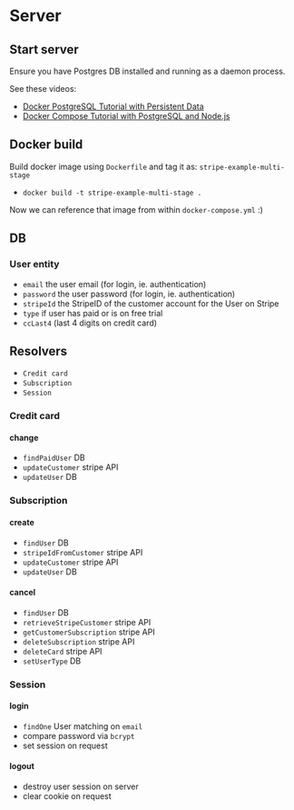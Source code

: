 # Server

## Start server

Ensure you have Postgres DB installed and running as a daemon process.

See these videos:

- [Docker PostgreSQL Tutorial with Persistent Data](https://www.youtube.com/watch?v=G3gnMSyX-XM)
- [Docker Compose Tutorial with PostgreSQL and Node.js](https://www.youtube.com/watch?v=A9bA5HpOk30)

## Docker build

Build docker image using `Dockerfile` and tag it as: `stripe-example-multi-stage`

- `docker build -t stripe-example-multi-stage .`

Now we can reference that image from within `docker-compose.yml` :)

## DB

### User entity

- `email` the user email (for login, ie. authentication)
- `password` the user password (for login, ie. authentication)
- `stripeId` the StripeID of the customer account for the User on Stripe
- `type` if user has paid or is on free trial
- `ccLast4` (last 4 digits on credit card)

## Resolvers

- `Credit card`
- `Subscription`
- `Session`

### Credit card

#### change

- `findPaidUser` DB
- `updateCustomer` stripe API
- `updateUser` DB

### Subscription

#### create

- `findUser` DB
- `stripeIdFromCustomer` stripe API
- `updateCustomer` stripe API
- `updateUser` DB

#### cancel

- `findUser` DB
- `retrieveStripeCustomer` stripe API
- `getCustomerSubscription` stripe API
- `deleteSubscription` stripe API
- `deleteCard` stripe API
- `setUserType` DB

### Session

#### login

- `findOne` User matching on `email`
- compare password via `bcrypt`
- set session on request

#### logout

- destroy user session on server
- clear cookie on request
